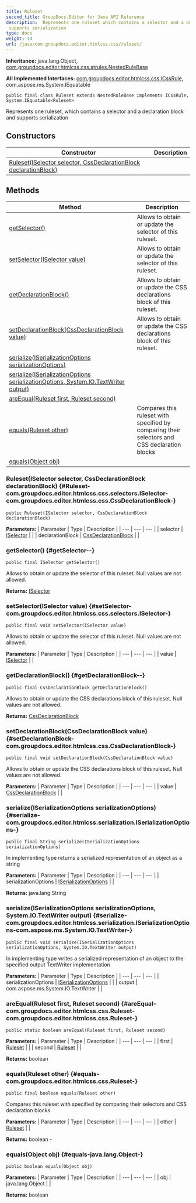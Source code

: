 ```yaml
---
title: Ruleset
second_title: GroupDocs.Editor for Java API Reference
description:  Represents one ruleset which contains a selector and a declaration block and
 supports serialization
type: docs
weight: 14
url: /java/com.groupdocs.editor.htmlcss.css/ruleset/
---
```

**Inheritance:**
java.lang.Object, [com.groupdocs.editor.htmlcss.css.atrules.NestedRuleBase](../../com.groupdocs.editor.htmlcss.css.atrules/nestedrulebase)

**All Implemented Interfaces:**
[com.groupdocs.editor.htmlcss.css.ICssRule](../../com.groupdocs.editor.htmlcss.css/icssrule), com.aspose.ms.System.IEquatable
```
public final class Ruleset extends NestedRuleBase implements ICssRule, System.IEquatable<Ruleset>
```

Represents one ruleset, which contains a selector and a declaration block and supports serialization
## Constructors

| Constructor | Description |
| --- | --- |
| [Ruleset(ISelector selector, CssDeclarationBlock declarationBlock)](#Ruleset-com.groupdocs.editor.htmlcss.css.selectors.ISelector-com.groupdocs.editor.htmlcss.css.CssDeclarationBlock-) |  |
## Methods

| Method | Description |
| --- | --- |
| [getSelector()](#getSelector--) | Allows to obtain or update the selector of this ruleset. |
| [setSelector(ISelector value)](#setSelector-com.groupdocs.editor.htmlcss.css.selectors.ISelector-) | Allows to obtain or update the selector of this ruleset. |
| [getDeclarationBlock()](#getDeclarationBlock--) | Allows to obtain or update the CSS declarations block of this ruleset. |
| [setDeclarationBlock(CssDeclarationBlock value)](#setDeclarationBlock-com.groupdocs.editor.htmlcss.css.CssDeclarationBlock-) | Allows to obtain or update the CSS declarations block of this ruleset. |
| [serialize(ISerializationOptions serializationOptions)](#serialize-com.groupdocs.editor.htmlcss.serialization.ISerializationOptions-) |  |
| [serialize(ISerializationOptions serializationOptions, System.IO.TextWriter output)](#serialize-com.groupdocs.editor.htmlcss.serialization.ISerializationOptions-com.aspose.ms.System.IO.TextWriter-) |  |
| [areEqual(Ruleset first, Ruleset second)](#areEqual-com.groupdocs.editor.htmlcss.css.Ruleset-com.groupdocs.editor.htmlcss.css.Ruleset-) |  |
| [equals(Ruleset other)](#equals-com.groupdocs.editor.htmlcss.css.Ruleset-) | Compares this ruleset with specified by comparing their selectors and CSS declaration blocks |
| [equals(Object obj)](#equals-java.lang.Object-) |  |
### Ruleset(ISelector selector, CssDeclarationBlock declarationBlock) {#Ruleset-com.groupdocs.editor.htmlcss.css.selectors.ISelector-com.groupdocs.editor.htmlcss.css.CssDeclarationBlock-}
```
public Ruleset(ISelector selector, CssDeclarationBlock declarationBlock)
```


**Parameters:**
| Parameter | Type | Description |
| --- | --- | --- |
| selector | [ISelector](../../com.groupdocs.editor.htmlcss.css.selectors/iselector) |  |
| declarationBlock | [CssDeclarationBlock](../../com.groupdocs.editor.htmlcss.css/cssdeclarationblock) |  |

### getSelector() {#getSelector--}
```
public final ISelector getSelector()
```


Allows to obtain or update the selector of this ruleset. Null values are not allowed.

**Returns:**
[ISelector](../../com.groupdocs.editor.htmlcss.css.selectors/iselector)
### setSelector(ISelector value) {#setSelector-com.groupdocs.editor.htmlcss.css.selectors.ISelector-}
```
public final void setSelector(ISelector value)
```


Allows to obtain or update the selector of this ruleset. Null values are not allowed.

**Parameters:**
| Parameter | Type | Description |
| --- | --- | --- |
| value | [ISelector](../../com.groupdocs.editor.htmlcss.css.selectors/iselector) |  |

### getDeclarationBlock() {#getDeclarationBlock--}
```
public final CssDeclarationBlock getDeclarationBlock()
```


Allows to obtain or update the CSS declarations block of this ruleset. Null values are not allowed.

**Returns:**
[CssDeclarationBlock](../../com.groupdocs.editor.htmlcss.css/cssdeclarationblock)
### setDeclarationBlock(CssDeclarationBlock value) {#setDeclarationBlock-com.groupdocs.editor.htmlcss.css.CssDeclarationBlock-}
```
public final void setDeclarationBlock(CssDeclarationBlock value)
```


Allows to obtain or update the CSS declarations block of this ruleset. Null values are not allowed.

**Parameters:**
| Parameter | Type | Description |
| --- | --- | --- |
| value | [CssDeclarationBlock](../../com.groupdocs.editor.htmlcss.css/cssdeclarationblock) |  |

### serialize(ISerializationOptions serializationOptions) {#serialize-com.groupdocs.editor.htmlcss.serialization.ISerializationOptions-}
```
public final String serialize(ISerializationOptions serializationOptions)
```


In implementing type returns a serialized representation of an object as a string

**Parameters:**
| Parameter | Type | Description |
| --- | --- | --- |
| serializationOptions | [ISerializationOptions](../../com.groupdocs.editor.htmlcss.serialization/iserializationoptions) |  |

**Returns:**
java.lang.String
### serialize(ISerializationOptions serializationOptions, System.IO.TextWriter output) {#serialize-com.groupdocs.editor.htmlcss.serialization.ISerializationOptions-com.aspose.ms.System.IO.TextWriter-}
```
public final void serialize(ISerializationOptions serializationOptions, System.IO.TextWriter output)
```


In implementing type writes a serialized representation of an object to the specified output TextWriter implementation

**Parameters:**
| Parameter | Type | Description |
| --- | --- | --- |
| serializationOptions | [ISerializationOptions](../../com.groupdocs.editor.htmlcss.serialization/iserializationoptions) |  |
| output | com.aspose.ms.System.IO.TextWriter |  |

### areEqual(Ruleset first, Ruleset second) {#areEqual-com.groupdocs.editor.htmlcss.css.Ruleset-com.groupdocs.editor.htmlcss.css.Ruleset-}
```
public static boolean areEqual(Ruleset first, Ruleset second)
```




**Parameters:**
| Parameter | Type | Description |
| --- | --- | --- |
| first | [Ruleset](../../com.groupdocs.editor.htmlcss.css/ruleset) |  |
| second | [Ruleset](../../com.groupdocs.editor.htmlcss.css/ruleset) |  |

**Returns:**
boolean
### equals(Ruleset other) {#equals-com.groupdocs.editor.htmlcss.css.Ruleset-}
```
public final boolean equals(Ruleset other)
```


Compares this ruleset with specified by comparing their selectors and CSS declaration blocks

**Parameters:**
| Parameter | Type | Description |
| --- | --- | --- |
| other | [Ruleset](../../com.groupdocs.editor.htmlcss.css/ruleset) |  |

**Returns:**
boolean - 
### equals(Object obj) {#equals-java.lang.Object-}
```
public boolean equals(Object obj)
```




**Parameters:**
| Parameter | Type | Description |
| --- | --- | --- |
| obj | java.lang.Object |  |

**Returns:**
boolean
